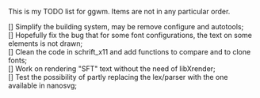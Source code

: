 This is my TODO list for ggwm. Items are not in any particular order.

[] Simplify the building system, may be remove configure and autotools;    
[] Hopefully fix the bug that for some font configurations, the text on some elements is not drawn;    
[] Clean the code in schrift_x11 and add functions to compare and to clone fonts;    
[] Work on rendering "SFT" text without the need of libXrender;    
[] Test the possibility of partly replacing the lex/parser with the one available in nanosvg;     
